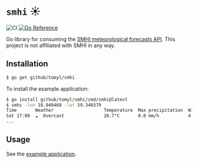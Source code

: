 # `smhi` ☀️

![CI](https://github.com/tomyl/smhi/actions/workflows/ci.yml/badge.svg?branch=main&event=push)
[![Go Reference](https://pkg.go.dev/badge/github.com/tomyl/smhi.svg)](https://pkg.go.dev/github.com/tomyl/smhi)

Go library for consuming the [SMHI meteorological forecasts API](https://opendata.smhi.se/apidocs/metfcst/index.html). This project is not affiliated with SMHI in any way.

## Installation

```bash
$ go get github/tomyl/smhi
```

To install the example application:
```bash
$ go install github/tomyl/smhi/cmd/smhi@latest
$ smhi -lon 18.040468 -lat 59.340379        
Time       Weather                   Temperature  Max precipitation  Wind speed
Sat 17:00  ☁  Overcast               20.7°C       0.0 mm/h           4.8 m/s
...
```

## Usage

See the [example application](<./cmd/smhi/main.go>).

